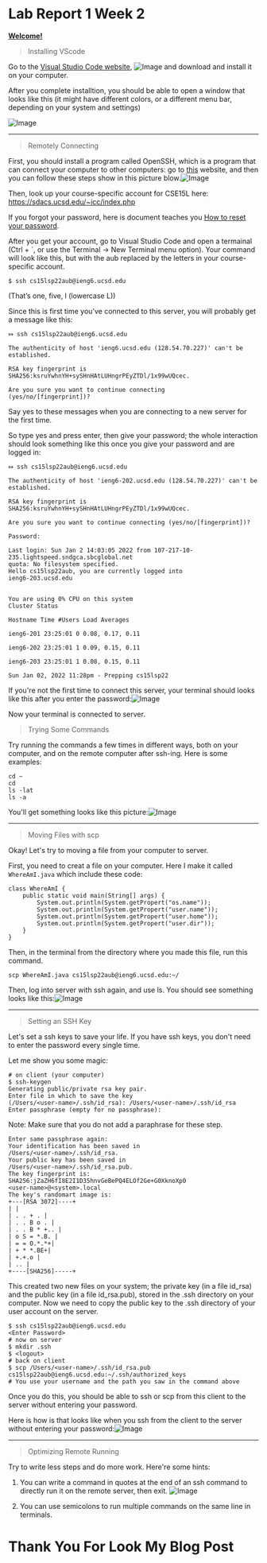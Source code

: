 # Lab Report 1 Week 2

**[Welcome!](https://youtu.be/dQw4w9WgXcQ)**

>Installing VScode

Go to the [Visual Studio Code website](https://code.visualstudio.com/), 
![Image](https://8yby8sd.github.io/cse15l-lab-reports/vswebsite.png)
and download and install it on your computer. 

After you complete installtion, you should be able to open a window that looks like this (it might
have different colors, or a different menu bar, depending on your system and settings)

![Image](https://8yby8sd.github.io/cse15l-lab-reports/Screenshot%202022-04-07%20174231.png)	

---	
>Remotely Connecting

First, you should install a program called OpenSSH,
which is a program that can connect your computer to other computers: go to [this](https://docs.microsoft.com/en-us/windows-server/administration/openssh/openssh_install_firstuse) website, and then you can follow these steps show in this picture blow.![Image](https://8yby8sd.github.io/cse15l-lab-reports/OpenSSH.png)

Then, look up your course-specific account for CSE15L here:
https://sdacs.ucsd.edu/~icc/index.php

If you forgot your password, here is document teaches you [How to reset your password](https://8yby8sd.github.io/cse15l-lab-reports/How-to-Reset-your-Password.pdf).

After you get your account, go to Visual Studio Code and open a termainal (Ctrl + `, or use the Terminal → New Terminal menu option). Your command will look like this, but with the aub replaced by the letters in your course-specific account.

```
$ ssh cs15lsp22aub@ieng6.ucsd.edu
```

(That’s one, five, l (lowercase L))

Since this is first time you’ve connected to this server, you will probably get a message like this:
```
⤇ ssh cs15lsp22aub@ieng6.ucsd.edu

The authenticity of host 'ieng6.ucsd.edu (128.54.70.227)' can't be established.

RSA key fingerprint is
SHA256:ksruYwhnYH+sySHnHAtLUHngrPEyZTDl/1x99wUQcec.

Are you sure you want to continue connecting
(yes/no/[fingerprint])?
```

Say yes to these messages when you are connecting to a new server for the first time.

So type yes and press enter, then give your password; the whole interaction should look something like this once you give your password and are logged in:

```
⤇ ssh cs15lsp22aub@ieng6.ucsd.edu

The authenticity of host 'ieng6-202.ucsd.edu (128.54.70.227)' can't be established.

RSA key fingerprint is SHA256:ksruYwhnYH+sySHnHAtLUHngrPEyZTDl/1x99wUQcec.

Are you sure you want to continue connecting (yes/no/[fingerprint])?

Password:

Last login: Sun Jan 2 14:03:05 2022 from 107-217-10-235.lightspeed.sndgca.sbcglobal.net
quota: No filesystem specified.
Hello cs15lsp22aub, you are currently logged into
ieng6-203.ucsd.edu


You are using 0% CPU on this system
Cluster Status

Hostname Time #Users Load Averages

ieng6-201 23:25:01 0 0.08, 0.17, 0.11

ieng6-202 23:25:01 1 0.09, 0.15, 0.11

ieng6-203 23:25:01 1 0.08, 0.15, 0.11

Sun Jan 02, 2022 11:28pm - Prepping cs15lsp22
```

If you're not the first time to connect this server, your terminal should looks like this after you enter the password:![Image](https://8yby8sd.github.io/cse15l-lab-reports/sshlogin.png)

Now your terminal is connected to server.

>Trying Some Commands

Try running the commands a few times in different ways, both on your computer, and on the remote computer after ssh-ing. Here is some examples:
```
cd ~
cd
ls -lat
ls -a
```

You'll get something looks like this picture:![Image](https://8yby8sd.github.io/cse15l-lab-reports/sshcode.png)

---	
>Moving Files with scp

Okay! Let's try to moving a file from your computer to server.

First, you need to creat a file on your computer. Here I make it called ```WhereAmI.java``` which include these code:
```
class WhereAmI {
    public static void main(String[] args) {
        System.out.println(System.getPropert("os.name"));
        System.out.println(System.getPropert("user.name"));
        System.out.println(System.getPropert("user.home"));
        System.out.println(System.getPropert("user.dir"));
    }
}
```

Then, in the terminal from the directory where you made this file, run this command.

```
scp WhereAmI.java cs15lsp22aub@ieng6.ucsd.edu:~/
```
Then, log into server with ssh again, and use ls. You should see something looks like this:![Image](https://8yby8sd.github.io/cse15l-lab-reports/scpWhereAmI.png)

---	
>Setting an SSH Key

Let's set a ssh keys to save your life. If you have ssh keys, you don't need to enter the password every single time. 

Let me show you some magic:
```
# on client (your computer)
$ ssh-keygen
Generating public/private rsa key pair.
Enter file in which to save the key
(/Users/<user-name>/.ssh/id_rsa): /Users/<user-name>/.ssh/id_rsa
Enter passphrase (empty for no passphrase):
```
Note: Make sure that you do not add a paraphrase for these step.
```
Enter same passphrase again:
Your identification has been saved in
/Users/<user-name>/.ssh/id_rsa.
Your public key has been saved in
/Users/<user-name>/.ssh/id_rsa.pub.
The key fingerprint is:
SHA256:jZaZH6fI8E2I1D35hnvGeBePQ4ELOf2Ge+G0XknoXp0
<user-name>@<system>.local
The key's randomart image is:
+---[RSA 3072]----+
| |
| . . + . |
| . . B o . |
| . . B * +.. |
| o S = *.B. |
| = = O.*.*+|
| + * *.BE+|
| +.+.o |
| .. |
+----[SHA256]-----+
```

This created two new files on your system; the private key (in a file id_rsa) and the public key (in a file id_rsa.pub), stored in the .ssh directory on your computer.
Now we need to copy the public key to the .ssh directory of your user account on the server.
```
$ ssh cs15lsp22aub@ieng6.ucsd.edu
<Enter Password>
# now on server
$ mkdir .ssh
$ <logout>
# back on client
$ scp /Users/<user-name>/.ssh/id_rsa.pub cs15lsp22aub@ieng6.ucsd.edu:~/.ssh/authorized_keys
# You use your username and the path you saw in the command above
```

Once you do this, you should be able to ssh or scp from this client to the server without entering your password.

Here is how is that looks like when you ssh from the client to the server without entering your password:![Image](https://8yby8sd.github.io/cse15l-lab-reports/sshloginwithoutpw.png)

---	
>Optimizing Remote Running

Try to write less steps and do more work.
Here're some hints:

1.  You can write a command in quotes at the end of an ssh command to directly run it on the remote server, then exit.
![Image](https://8yby8sd.github.io/cse15l-lab-reports/sshcom.png)

2. You can use semicolons to run multiple commands on the same line in terminals.


# Thank You For Look My Blog Post
